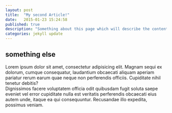 ```yaml
---
layout: post
title:  "My second Article!"
date:   2015-01-23 15:24:58
published: true
description: "Something about this page which will describe the content."
categories: jekyll update
---
```


## something else

<div>Lorem ipsum dolor sit amet, consectetur adipisicing elit. Magnam sequi ex dolorum, cumque consequatur, laudantium obcaecati aliquam aperiam pariatur rerum earum quae neque non perferendis officiis. Cupiditate nihil tenetur debitis?</div>

<div>Dignissimos facere voluptatem officia odit quibusdam fugit soluta saepe eveniet vel error cupiditate nulla est veritatis perferendis obcaecati eius autem unde, itaque ea qui consequuntur. Recusandae illo expedita, possimus veniam.</div>


<!--You’ll find this post in your `_posts` directory. Go ahead and edit it and re-build the site to see your changes. You can rebuild the site in many different ways, but the most common way is to run `jekyll serve`, which launches a web server and auto-regenerates your site when a file is updated.

To add new posts, simply add a file in the `_posts` directory that follows the convention `YYYY-MM-DD-name-of-post.ext` and includes the necessary front matter. Take a look at the source for this post to get an idea about how it works.

Jekyll also offers powerful support for code snippets:

{% highlight ruby %}
def print_hi(name)
  puts "Hi, #{name}"
end
print_hi('Tom')
#=> prints 'Hi, Tom' to STDOUT.
{% endhighlight %}

Check out the [Jekyll docs][jekyll] for more info on how to get the most out of Jekyll. File all bugs/feature requests at [Jekyll’s GitHub repo][jekyll-gh]. If you have questions, you can ask them on [Jekyll’s dedicated Help repository][jekyll-help]. -->

[jekyll]:      http://jekyllrb.com
[jekyll-gh]:   https://github.com/jekyll/jekyll
[jekyll-help]: https://github.com/jekyll/jekyll-help
